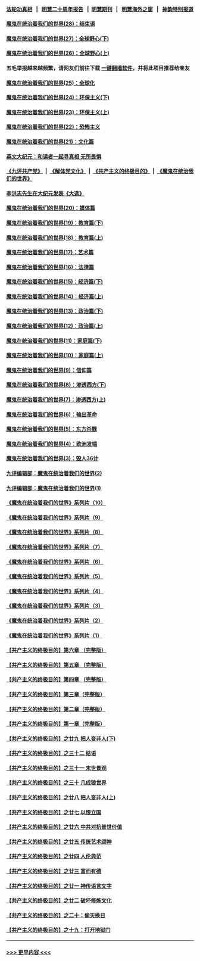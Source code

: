 #### [法轮功真相](https://github.com/gfw-breaker/truth/blob/master/README.md?t=0) &nbsp;&nbsp;|&nbsp;&nbsp; [明慧二十周年报告](https://github.com/gfw-breaker/mh-reports/blob/master/README.md?t=0) &nbsp;&nbsp;|&nbsp;&nbsp;[明慧期刊](https://github.com/gfw-breaker/mh-qikan) &nbsp;&nbsp;|&nbsp;&nbsp; [明慧海外之窗](https://github.com/gfw-breaker/mh-news/blob/master/README.md?t=0) &nbsp;&nbsp;|&nbsp;&nbsp; [神韵特别报道](https://github.com/gfw-breaker/mh-news/blob/master/shenyun.md?t=0)
#### [魔鬼在统治着我们的世界(28)：结束语](../pages/nsc422/n10936246.md?t=06260252) 
#### [魔鬼在统治着我们的世界(27)：全球野心(下)](../pages/nsc422/n10928319.md?t=06260252) 
#### [魔鬼在统治着我们的世界(26)：全球野心(上)](../pages/nsc422/n10900318.md?t=06260252) 
#### 五毛举报越来越频繁，请网友们前往下载 [一键翻墙软件](https://github.com/gfw-breaker/ssr-accounts)，并将此项目推荐给亲友
#### [魔鬼在统治着我们的世界(25)：全球化](../pages/nsc422/n10788205.md?t=06260252) 
#### [魔鬼在统治着我们的世界(24)：环保主义(下)](../pages/nsc422/n10695307.md?t=06260252) 
#### [魔鬼在统治着我们的世界(23)：环保主义(上)](../pages/nsc422/n10688613.md?t=06260252) 
#### [魔鬼在统治着我们的世界(22)：恐怖主义](../pages/nsc422/n10614727.md?t=06260252) 
#### [魔鬼在统治着我们的世界(21)：文化篇](../pages/nsc422/n10597706.md?t=06260252) 
#### [英文大纪元：和读者一起寻真相 无所畏惧](../pages/nsc422/n12542027.md?t=06260252) 
#### [《九评共产党》](https://github.com/begood0513/9ping.md/blob/master/README.md) &nbsp;|&nbsp; [《解体党文化》](../../../../jtdwh.md/blob/master/README.md)  &nbsp;|&nbsp; [《共产主义的终极目的》](../../../../gczydzjmd.md/blob/master/README.md) &nbsp;|&nbsp; [《魔鬼在统治我们的世界》](../../../../mgztzwmdsj.md/blob/master/README.md) 
#### [李洪志先生在大纪元发表《大选》](../pages/nsc422/n12534746.md?t=06260252) 
#### [魔鬼在统治着我们的世界(20)：媒体篇](../pages/nsc422/n10586579.md?t=06260252) 
#### [魔鬼在统治着我们的世界(19)：教育篇(下)](../pages/nsc422/n10564808.md?t=06260252) 
#### [魔鬼在统治着我们的世界(18)：教育篇(上)](../pages/nsc422/n10526970.md?t=06260252) 
#### [魔鬼在统治着我们的世界(17)：艺术篇](../pages/nsc422/n10499093.md?t=06260252) 
#### [魔鬼在统治着我们的世界(16)：法律篇](../pages/nsc422/n10485969.md?t=06260252) 
#### [魔鬼在统治着我们的世界(15)：经济篇(下)](../pages/nsc422/n10469975.md?t=06260252) 
#### [魔鬼在统治着我们的世界(14)：经济篇(上)](../pages/nsc422/n10457370.md?t=06260252) 
#### [魔鬼在统治着我们的世界(13)：政治篇(下)](../pages/nsc422/n10448270.md?t=06260252) 
#### [魔鬼在统治着我们的世界(12)：政治篇(上)](../pages/nsc422/n10444576.md?t=06260252) 
#### [魔鬼在统治着我们的世界(11)：家庭篇(下)](../pages/nsc422/n10440961.md?t=06260252) 
#### [魔鬼在统治着我们的世界(10)：家庭篇(上)](../pages/nsc422/n10435448.md?t=06260252) 
#### [魔鬼在统治着我们的世界(9)：信仰篇](../pages/nsc422/n10432159.md?t=06260252) 
#### [魔鬼在统治着我们的世界(8)：渗透西方(下)](../pages/nsc422/n10429603.md?t=06260252) 
#### [魔鬼在统治着我们的世界(7)：渗透西方(上)](../pages/nsc422/n10426013.md?t=06260252) 
#### [魔鬼在统治着我们的世界(6)：输出革命](../pages/nsc422/n10421536.md?t=06260252) 
#### [魔鬼在统治着我们的世界(5)：东方杀戮](../pages/nsc422/n10417707.md?t=06260252) 
#### [魔鬼在统治着我们的世界(4)：欧洲发端](../pages/nsc422/n10414890.md?t=06260252) 
#### [魔鬼在统治着我们的世界(3)：毁人36计](../pages/nsc422/n10411583.md?t=06260252) 
#### [九评编辑部：魔鬼在统治着我们的世界(2)](../pages/nsc422/n10410036.md?t=06260252) 
#### [九评编辑部：魔鬼在统治着我们的世界(1)](../pages/nsc422/n10406825.md?t=06260252) 
#### [《魔鬼在统治着我们的世界》系列片（10）](../pages/nsc422/n12292670.md?t=06260252) 
#### [《魔鬼在统治着我们的世界》系列片（9）](../pages/nsc422/n12290859.md?t=06260252) 
#### [《魔鬼在统治着我们的世界》系列片（8）](../pages/nsc422/n12287445.md?t=06260252) 
#### [《魔鬼在统治着我们的世界》系列片（7）](../pages/nsc422/n12283425.md?t=06260252) 
#### [《魔鬼在统治着我们的世界》系列片（6）](../pages/nsc422/n12282314.md?t=06260252) 
#### [《魔鬼在统治着我们的世界》系列片（5）](../pages/nsc422/n12281419.md?t=06260252) 
#### [《魔鬼在统治着我们的世界》系列片（4）](../pages/nsc422/n12274024.md?t=06260252) 
#### [《魔鬼在统治着我们的世界》系列片（3）](../pages/nsc422/n12271322.md?t=06260252) 
#### [《魔鬼在统治着我们的世界》系列片（2）](../pages/nsc422/n12269049.md?t=06260252) 
#### [《魔鬼在统治着我们的世界》系列片（1）](../pages/nsc422/n12267575.md?t=06260252) 
#### [【共产主义的终极目的】第六章 （完整版）](../pages/nsc422/n11428913.md?t=06260252) 
#### [【共产主义的终极目的】第五章 （完整版）](../pages/nsc422/n11428912.md?t=06260252) 
#### [【共产主义的终极目的】第四章 （完整版）](../pages/nsc422/n11428907.md?t=06260252) 
#### [【共产主义的终极目的】第三章（完整版）](../pages/nsc422/n11428848.md?t=06260252) 
#### [【共产主义的终极目的】第二章（完整版）](../pages/nsc422/n11428831.md?t=06260252) 
#### [【共产主义的终极目的】第一章（完整版）](../pages/nsc422/n11417651.md?t=06260252) 
#### [【共产主义的终极目的】之廿九 把人变非人(下)](../pages/nsc422/n11344140.md?t=06260252) 
#### [【共产主义的终极目的】之三十二 结语](../pages/nsc422/n11360535.md?t=06260252) 
#### [【共产主义的终极目的】之三十一 末世景观](../pages/nsc422/n11351129.md?t=06260252) 
#### [【共产主义的终极目的】之三十 几成狼世界](../pages/nsc422/n11348280.md?t=06260252) 
#### [【共产主义的终极目的】之廿八 把人变非人(上)](../pages/nsc422/n11340492.md?t=06260252) 
#### [【共产主义的终极目的】之廿七 以恨立国](../pages/nsc422/n11336944.md?t=06260252) 
#### [【共产主义的终极目的】之廿六 中共对抗普世价值](../pages/nsc422/n11324785.md?t=06260252) 
#### [【共产主义的终极目的】之廿五 传统艺术颂神](../pages/nsc422/n11296396.md?t=06260252) 
#### [【共产主义的终极目的】之廿四 人伦典范](../pages/nsc422/n11296397.md?t=06260252) 
#### [【共产主义的终极目的】之廿三 富而有德](../pages/nsc422/n11283598.md?t=06260252) 
#### [【共产主义的终极目的】之廿一 神传语言文字](../pages/nsc422/n11263265.md?t=06260252) 
#### [【共产主义的终极目的】之廿二 破坏修炼文化](../pages/nsc422/n11245728.md?t=06260252) 
#### [【共产主义的终极目的】之二十：偷天换日](../pages/nsc422/n11238846.md?t=06260252) 
#### [【共产主义的终极目的】之十九：打开地狱门](../pages/nsc422/n11206376.md?t=06260252) 

----
#### [ >>> 更早内容 <<< ](../indexes/nsc422-earlier.md)
